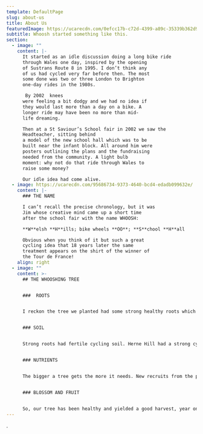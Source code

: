 ```yaml
---
template: DefaultPage
slug: about-us
title: About Us
featuredImage: https://ucarecdn.com/0efcc17b-c72d-4399-a89c-35339b362d99/
subtitle: Whoosh started something like this.
section:
  - image: ""
    content: |-
      It started as an idle discussion doing a long bike ride
      through Wales one day, inspired by the opening
      of Sustrans Route 8 in 1995. I don’t think any
      of us had cycled very far before then. The most
      some done was two or three London to Brighton
      one-day rides in the 1980s.

       By 2002  knees
      were feeling a bit dodgy and we had no idea if
      they would last more than a day on a bike. A
      longer ride may have been no more than mid-
      life dreaming.

      Then at a St Saviour’s School fair in 2002 we saw the
      Headteacher, sitting behind
      a model of the new school hall which was to be
      built near the infant block. All around him were
      posters outlining the plans and the fundraising
      needed from the community. A light bulb
      moment: why not do that ride through Wales to
      raise some money?

      Our idle idea had come alive.
  - image: https://ucarecdn.com/95686734-9373-4640-bcd4-edadb099632e/
    content: |-
      ### THE NAME

      I can’t recall the precise chronology, but it was
      Jim whose creative mind came up a short time
      after the school fair with the name WHOOSH:

      **W**elsh **H**ills; bike wheels **OO**; **S**chool **H**all

      Obvious when you think of it but such a great
      cycling idea that 18 years later the same
      treatment appears on the shirt of the winner of
      the Tour de France!
    align: right
  - image: ""
    content: >-
      ## THE WHOOSHING TREE 


      ###  ROOTS 


      I reckon the tree we planted had some strong healthy roots which was the strong friendship group in the Parish of Herne Hill, at St Saviours and St Pauls, with plenty of laterals heading into other communities. This group was physically fit from regular cycling – many bike commuting for years. It was also vari-talented, and vari-faceted – a good balance of leaders and followers, thinkers and doers. 


      ### SOIL 


      Strong roots had fertile cycling soil. Herne Hill had a strong cycling culture due to the Velodrome. In the noughties Sustrans was on a rising curve as national standard-bearer for recreational cycling. Lottery funding for the Millennium had triggered new long-distance routes and improvements to existing ones. Cycling was increasingly part of UK sporting identity. Chris Hoy and Bradley Wiggins were emerging as international stars headed for 2004 Olympic success. And we all know what has happened since!


      ### NUTRIENTS 


      The bigger a tree gets the more it needs. New recruits from the parish and beyond have enriched our soil and fed our tree with new interests and skills. Time trials. Singing. Woodland visits. History talks. Fancy dress. All nourish our tree in different ways. 


      ### BLOSSOM AND FRUIT 


      So, our tree has been healthy and yielded a good harvest, year on year: money for good causes; deeper relationships; stronger legs and hearts (I hope!) We pick the fruit; we share it and then long for next year to do it all over again. More people join us each year. We share the blessing; they enrich the crop.
---
```

.